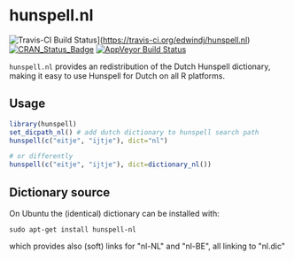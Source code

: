 # hunspell.nl

![Travis-CI Build Status](https://travis-ci.org/edwindj/hunspell.nl.svg?branch=master)](https://travis-ci.org/edwindj/hunspell.nl)
[![CRAN_Status_Badge](http://www.r-pkg.org/badges/version/hunspell.nl)](https://cran.r-project.org/package=hunspell.nl)
[![AppVeyor Build Status](https://ci.appveyor.com/api/projects/status/github/edwindj/hunspell.nl?branch=master&svg=true)](https://ci.appveyor.com/project/edwindj/hunspell.nl)

`hunspell.nl` provides an redistribution of the Dutch Hunspell dictionary, 
making it easy to use Hunspell for Dutch on all R platforms.

## Usage

```R
library(hunspell)
set_dicpath_nl() # add dutch dictionary to hunspell search path
hunspell(c("eitje", "ijtje"), dict="nl")

# or differently
hunspell(c("eitje", "ijtje"), dict=dictionary_nl())
```

## Dictionary source

On Ubuntu the (identical) dictionary can be installed with:
```
sudo apt-get install hunspell-nl
```

which provides also (soft) links for "nl-NL" and "nl-BE", all linking to "nl.dic"

